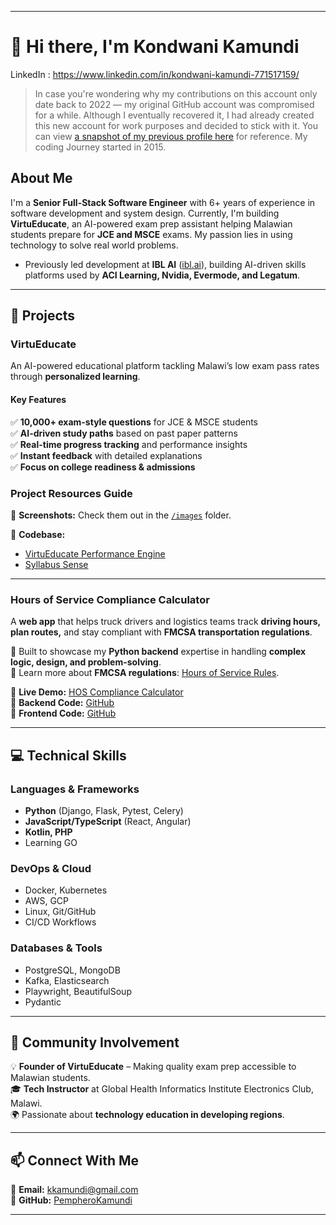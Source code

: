 
---

# 👋 Hi there, I'm Kondwani Kamundi  

LinkedIn : https://www.linkedin.com/in/kondwani-kamundi-771517159/

> In case you're wondering why my contributions on this account only date back to 2022 — my original GitHub account was compromised for a while. Although I eventually recovered it, I had already created this new account for work purposes and decided to stick with it. You can view [a snapshot of my previous profile here](https://1drv.ms/i/c/c79cff9e1cc5d2f4/EZmwXXtIUg5Jgsy7Fg6s0aYBPo51vKNBydSPPJ0uWcgBRg?e=rQh1rb) for reference. My coding Journey started in 2015.

## About Me  
I'm a **Senior Full-Stack Software Engineer** with 6+ years of experience in software development and system design. Currently, I'm building **VirtuEducate**, an AI-powered exam prep assistant helping Malawian students prepare for **JCE and MSCE** exams. My passion lies in using technology to solve real world problems.

- Previously led development at **IBL AI** ([ibl.ai](https://ibl.ai/)), building AI-driven skills platforms used by **ACI Learning, Nvidia, Evermode, and Legatum**.  

---

## 🚀 Projects  

### **VirtuEducate**  
An AI-powered educational platform tackling Malawi’s low exam pass rates through **personalized learning**.  

#### **Key Features**  
✅ **10,000+ exam-style questions** for JCE & MSCE students  
✅ **AI-driven study paths** based on past paper patterns  
✅ **Real-time progress tracking** and performance insights  
✅ **Instant feedback** with detailed explanations  
✅ **Focus on college readiness & admissions**  

### Project Resources Guide

🔹 **Screenshots:** Check them out in the [`/images`](./images) folder.  


🔹 **Codebase:**

-   [VirtuEducate Performance Engine](https://github.com/PempheroKamundi/performance_engine)
-   [Syllabus Sense](https://github.com/PempheroKamundi/syllabus_sense)
  
---

### **Hours of Service Compliance Calculator**  
A **web app** that helps truck drivers and logistics teams track **driving hours, plan routes,** and stay compliant with **FMCSA transportation regulations**.  

🔹 Built to showcase my **Python backend** expertise in handling **complex logic, design, and problem-solving**.  
🔹 Learn more about **FMCSA regulations**: [Hours of Service Rules](https://www.fmcsa.dot.gov/regulations/hours-service/summary-hours-service-regulations).  

🔹 **Live Demo:** [HOS Compliance Calculator](https://web-production-03ad.up.railway.app/)  
🔹 **Backend Code:** [GitHub](https://github.com/PempheroKamundi/route_manager)  
🔹 **Frontend Code:** [GitHub](https://github.com/PempheroKamundi/electronic_logger_web)  

---

## 💻 Technical Skills  

### **Languages & Frameworks**  
- **Python** (Django, Flask, Pytest, Celery)  
- **JavaScript/TypeScript** (React, Angular)  
- **Kotlin, PHP**
- Learning GO

### **DevOps & Cloud**  
- Docker, Kubernetes  
- AWS, GCP  
- Linux, Git/GitHub  
- CI/CD Workflows  

### **Databases & Tools**  
- PostgreSQL, MongoDB  
- Kafka, Elasticsearch  
- Playwright, BeautifulSoup  
- Pydantic  

---

## 🤝 Community Involvement  
💡 **Founder of VirtuEducate** – Making quality exam prep accessible to Malawian students.  
🎓 **Tech Instructor** at Global Health Informatics Institute Electronics Club, Malawi.  
🌍 Passionate about **technology education in developing regions**.  

---

## 📫 Connect With Me  
📧 **Email:** kkamundi@gmail.com  
🐙 **GitHub:** [PempheroKamundi](https://github.com/PempheroKamundi)  

---

